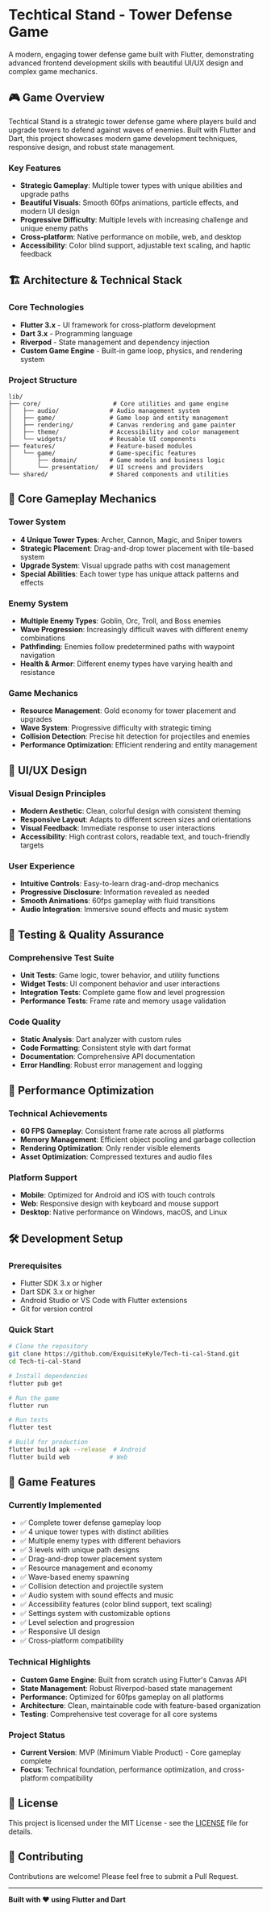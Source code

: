 # Techtical Stand - Tower Defense Game

A modern, engaging tower defense game built with Flutter, demonstrating advanced frontend development skills with beautiful UI/UX design and complex game mechanics.

## 🎮 Game Overview

Techtical Stand is a strategic tower defense game where players build and upgrade towers to defend against waves of enemies. Built with Flutter and Dart, this project showcases modern game development techniques, responsive design, and robust state management.

### Key Features

- **Strategic Gameplay**: Multiple tower types with unique abilities and upgrade paths
- **Beautiful Visuals**: Smooth 60fps animations, particle effects, and modern UI design
- **Progressive Difficulty**: Multiple levels with increasing challenge and unique enemy paths
- **Cross-platform**: Native performance on mobile, web, and desktop
- **Accessibility**: Color blind support, adjustable text scaling, and haptic feedback

## 🏗️ Architecture & Technical Stack

### Core Technologies

- **Flutter 3.x** - UI framework for cross-platform development
- **Dart 3.x** - Programming language
- **Riverpod** - State management and dependency injection
- **Custom Game Engine** - Built-in game loop, physics, and rendering system

### Project Structure

```
lib/
├── core/                    # Core utilities and game engine
│   ├── audio/              # Audio management system
│   ├── game/               # Game loop and entity management
│   ├── rendering/          # Canvas rendering and game painter
│   ├── theme/              # Accessibility and color management
│   └── widgets/            # Reusable UI components
├── features/               # Feature-based modules
│   └── game/               # Game-specific features
│       ├── domain/         # Game models and business logic
│       └── presentation/   # UI screens and providers
└── shared/                 # Shared components and utilities
```

## 🎯 Core Gameplay Mechanics

### Tower System

- **4 Unique Tower Types**: Archer, Cannon, Magic, and Sniper towers
- **Strategic Placement**: Drag-and-drop tower placement with tile-based system
- **Upgrade System**: Visual upgrade paths with cost management
- **Special Abilities**: Each tower type has unique attack patterns and effects

### Enemy System

- **Multiple Enemy Types**: Goblin, Orc, Troll, and Boss enemies
- **Wave Progression**: Increasingly difficult waves with different enemy combinations
- **Pathfinding**: Enemies follow predetermined paths with waypoint navigation
- **Health & Armor**: Different enemy types have varying health and resistance

### Game Mechanics

- **Resource Management**: Gold economy for tower placement and upgrades
- **Wave System**: Progressive difficulty with strategic timing
- **Collision Detection**: Precise hit detection for projectiles and enemies
- **Performance Optimization**: Efficient rendering and entity management

## 🎨 UI/UX Design

### Visual Design Principles

- **Modern Aesthetic**: Clean, colorful design with consistent theming
- **Responsive Layout**: Adapts to different screen sizes and orientations
- **Visual Feedback**: Immediate response to user interactions
- **Accessibility**: High contrast colors, readable text, and touch-friendly targets

### User Experience

- **Intuitive Controls**: Easy-to-learn drag-and-drop mechanics
- **Progressive Disclosure**: Information revealed as needed
- **Smooth Animations**: 60fps gameplay with fluid transitions
- **Audio Integration**: Immersive sound effects and music system

## 🧪 Testing & Quality Assurance

### Comprehensive Test Suite

- **Unit Tests**: Game logic, tower behavior, and utility functions
- **Widget Tests**: UI component behavior and user interactions
- **Integration Tests**: Complete game flow and level progression
- **Performance Tests**: Frame rate and memory usage validation

### Code Quality

- **Static Analysis**: Dart analyzer with custom rules
- **Code Formatting**: Consistent style with dart format
- **Documentation**: Comprehensive API documentation
- **Error Handling**: Robust error management and logging

## 🚀 Performance Optimization

### Technical Achievements

- **60 FPS Gameplay**: Consistent frame rate across all platforms
- **Memory Management**: Efficient object pooling and garbage collection
- **Rendering Optimization**: Only render visible elements
- **Asset Optimization**: Compressed textures and audio files

### Platform Support

- **Mobile**: Optimized for Android and iOS with touch controls
- **Web**: Responsive design with keyboard and mouse support
- **Desktop**: Native performance on Windows, macOS, and Linux

## 🛠️ Development Setup

### Prerequisites

- Flutter SDK 3.x or higher
- Dart SDK 3.x or higher
- Android Studio or VS Code with Flutter extensions
- Git for version control

### Quick Start

```bash
# Clone the repository
git clone https://github.com/ExquisiteKyle/Tech-ti-cal-Stand.git
cd Tech-ti-cal-Stand

# Install dependencies
flutter pub get

# Run the game
flutter run

# Run tests
flutter test

# Build for production
flutter build apk --release  # Android
flutter build web           # Web
```

## 📱 Game Features

### Currently Implemented

- ✅ Complete tower defense gameplay loop
- ✅ 4 unique tower types with distinct abilities
- ✅ Multiple enemy types with different behaviors
- ✅ 3 levels with unique path designs
- ✅ Drag-and-drop tower placement system
- ✅ Resource management and economy
- ✅ Wave-based enemy spawning
- ✅ Collision detection and projectile system
- ✅ Audio system with sound effects and music
- ✅ Accessibility features (color blind support, text scaling)
- ✅ Settings system with customizable options
- ✅ Level selection and progression
- ✅ Responsive UI design
- ✅ Cross-platform compatibility

### Technical Highlights

- **Custom Game Engine**: Built from scratch using Flutter's Canvas API
- **State Management**: Robust Riverpod-based state management
- **Performance**: Optimized for 60fps gameplay on all platforms
- **Architecture**: Clean, maintainable code with feature-based organization
- **Testing**: Comprehensive test coverage for all core systems

### Project Status

- **Current Version**: MVP (Minimum Viable Product) - Core gameplay complete
- **Focus**: Technical foundation, performance optimization, and cross-platform compatibility

## 📄 License

This project is licensed under the MIT License - see the [LICENSE](LICENSE) file for details.

## 🤝 Contributing

Contributions are welcome! Please feel free to submit a Pull Request.

---

**Built with ❤️ using Flutter and Dart**
